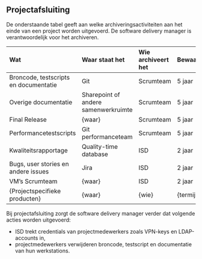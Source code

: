 ## Projectafsluiting

De onderstaande tabel geeft aan welke archiveringsactiviteiten aan het einde van een project worden uitgevoerd. De software delivery manager is verantwoordelijk voor het archiveren.

| Wat                                   | Waar staat het                       | Wie archiveert het   | Bewaartermijn |
|:--------------------------------------|:-------------------------------------|:---------------------|:--------------|
| Broncode, testscripts en documentatie | Git                                  | Scrumteam            | 5 jaar        |
| Overige documentatie                  | Sharepoint of andere samenwerkruimte | Scrumteam            | 5 jaar        |
| Final Release                         | {waar}                               | Scrumteam            | 5 jaar        |
| Performancetestscripts                | Git performanceteam                  | Scrumteam            | 5 jaar        |
| Kwaliteitsrapportage                  | Quality-time database                | ISD                  | 2 jaar        |
| Bugs, user stories en andere issues   | Jira                                 | ISD                  | 2 jaar        |
| VM’s Scrumteam                        | {waar}                               | ISD                  | 2 jaar        |
| {Projectspecifieke producten}         | {waar}                               | {wie}                | {termijn}     |

Bij projectafsluiting zorgt de software delivery manager verder dat volgende acties worden uitgevoerd:

* ISD trekt credentials van projectmedewerkers zoals VPN-keys en LDAP-accounts in,
* projectmedewerkers verwijderen broncode, testscript en documentatie van hun werkstations.
